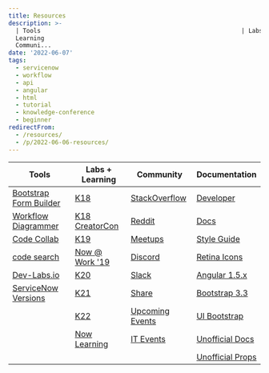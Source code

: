 ```yaml
---
title: Resources
description: >-
  | Tools                                                        | Labs +
  Learning                                                                    |
  Communi...
date: '2022-06-07'
tags:
  - servicenow
  - workflow
  - api
  - angular
  - html
  - tutorial
  - knowledge-conference
  - beginner
redirectFrom:
  - /resources/
  - /p/2022-06-06-resources/
---
```


| Tools                                                        | Labs + Learning                                                                    | Community                                                                | Documentation                                                                          |
| ------------------------------------------------------------ | ---------------------------------------------------------------------------------- | ------------------------------------------------------------------------ | -------------------------------------------------------------------------------------- |
| [Bootstrap Form Builder](https://bootsnipp.com/forms)        | [K18](https://developer.servicenow.com/connect.do#!/event/knowledge18)             | [StackOverflow](https://stackoverflow.com/questions/tagged/servicenow)   | [Developer](https://developer.servicenow.com/)                                         |
| [Workflow Diagrammer](https://workflow.jace.pro)             | [K18 CreatorCon](https://developer.servicenow.com/connect.do#!/event/creatorcon18) | [Reddit](https://reddit.com/r/servicenow)                                | [Docs](https://docs.servicenow.com/)                                                   |
| [Code Collab](https://code.jace.pro)                         | [K19](https://developer.servicenow.com/connect.do#!/event/knowledge19)             | [Meetups](https://www.meetup.com/pro/servicenowdevprogram/)              | [Style Guide](https://hi.service-now.com/styles/heisenberg/styleguide/docs/index.html) |
| [code search](https://github.com/jacebenson/servicenow-code) | [Now @ Work '19](https://developer.servicenow.com/connect.do#!/event/naw19)        | [Discord](https://discord.gg/QaMwnGd)                                    | [Retina Icons](https://hi.service-now.com/styles/retina_icons/retina_icons.html)       |
| [Dev-Labs.io](https://dev-labs.io/)                          | [K20](https://developer.servicenow.com/connect.do#!/event/knowledge2020)           | [Slack](https://sndevs.slack.com/)                                       | [Angular 1.5.x](https://code.angularjs.org/1.5.3/docs/api)                             |
| [ServiceNow Versions](https://sndocs.jace.pro/)              | [K21](https://developer.servicenow.com/connect.do#!/event/knowledge2021)           | [Share](https://developer.servicenow.com/app.do#!/share)                 | [Bootstrap 3.3](https://getbootstrap.com/docs/3.3/components/)                         |
| [](https://sndocs.jace.pro/)                                 | [K22](https://developer.servicenow.com/connect.do#!/event/knowledge2022)           | [Upcoming Events](https://developer.servicenow.com/connect.do#!/events/) | [UI Bootstrap](https://angular-ui.github.io/bootstrap/)                                |
|                                                              | [Now Learning](https://nowlearning.service-now.com/lxp)                            | [IT Events](https://info.servicenow.com/LiveOnServiceNow-ITSM)           | [Unofficial Docs](https://sn.jace.pro/)                                                |
|                                                              |                                                                                    |                                                                          | [Unofficial Props](https://sn.jace.pro/properties)                                     |